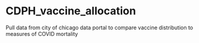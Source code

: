 # CDPH_vaccine_allocation

Pull data from city of chicago data portal to compare vaccine distribution to measures of COVID mortality

